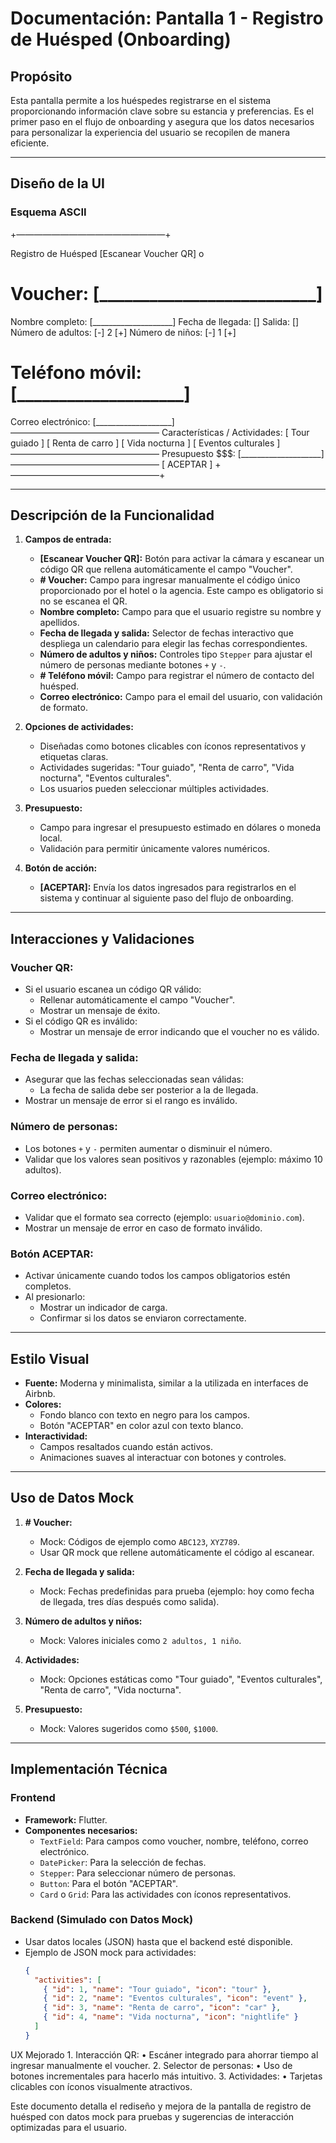 # Documentación: Pantalla 1 - Registro de Huésped (Onboarding)

## **Propósito**

Esta pantalla permite a los huéspedes registrarse en el sistema proporcionando información clave sobre su estancia y preferencias. Es el primer paso en el flujo de onboarding y asegura que los datos necesarios para personalizar la experiencia del usuario se recopilen de manera eficiente.

---

## **Diseño de la UI**

### Esquema ASCII

+—————————————————+

Registro de Huésped
[Escanear Voucher QR]
o

# Voucher: [__________________________]

Nombre completo: [____________________]
Fecha de llegada: [] Salida: []
Número de adultos: [-] 2 [+]
Número de niños: [-] 1 [+]

# Teléfono móvil: [____________________]

Correo electrónico: [___________________]
—————————————————
Características / Actividades:
[ Tour guiado ] [ Renta de carro ]
[ Vida nocturna ] [ Eventos culturales ]
—————————————————
Presupuesto $$$: [____________________]
—————————————————
[ ACEPTAR ]
+—————————————————+

---

## **Descripción de la Funcionalidad**

1. **Campos de entrada:**

   - **[Escanear Voucher QR]:** Botón para activar la cámara y escanear un código QR que rellena automáticamente el campo "Voucher".
   - **# Voucher:** Campo para ingresar manualmente el código único proporcionado por el hotel o la agencia. Este campo es obligatorio si no se escanea el QR.
   - **Nombre completo:** Campo para que el usuario registre su nombre y apellidos.
   - **Fecha de llegada y salida:** Selector de fechas interactivo que despliega un calendario para elegir las fechas correspondientes.
   - **Número de adultos y niños:** Controles tipo `Stepper` para ajustar el número de personas mediante botones `+` y `-`.
   - **# Teléfono móvil:** Campo para registrar el número de contacto del huésped.
   - **Correo electrónico:** Campo para el email del usuario, con validación de formato.

2. **Opciones de actividades:**

   - Diseñadas como botones clicables con íconos representativos y etiquetas claras.
   - Actividades sugeridas: "Tour guiado", "Renta de carro", "Vida nocturna", "Eventos culturales".
   - Los usuarios pueden seleccionar múltiples actividades.

3. **Presupuesto:**

   - Campo para ingresar el presupuesto estimado en dólares o moneda local.
   - Validación para permitir únicamente valores numéricos.

4. **Botón de acción:**
   - **[ACEPTAR]:** Envía los datos ingresados para registrarlos en el sistema y continuar al siguiente paso del flujo de onboarding.

---

## **Interacciones y Validaciones**

### **Voucher QR:**

- Si el usuario escanea un código QR válido:
  - Rellenar automáticamente el campo "Voucher".
  - Mostrar un mensaje de éxito.
- Si el código QR es inválido:
  - Mostrar un mensaje de error indicando que el voucher no es válido.

### **Fecha de llegada y salida:**

- Asegurar que las fechas seleccionadas sean válidas:
  - La fecha de salida debe ser posterior a la de llegada.
- Mostrar un mensaje de error si el rango es inválido.

### **Número de personas:**

- Los botones `+` y `-` permiten aumentar o disminuir el número.
- Validar que los valores sean positivos y razonables (ejemplo: máximo 10 adultos).

### **Correo electrónico:**

- Validar que el formato sea correcto (ejemplo: `usuario@dominio.com`).
- Mostrar un mensaje de error en caso de formato inválido.

### **Botón ACEPTAR:**

- Activar únicamente cuando todos los campos obligatorios estén completos.
- Al presionarlo:
  - Mostrar un indicador de carga.
  - Confirmar si los datos se enviaron correctamente.

---

## **Estilo Visual**

- **Fuente:** Moderna y minimalista, similar a la utilizada en interfaces de Airbnb.
- **Colores:**
  - Fondo blanco con texto en negro para los campos.
  - Botón "ACEPTAR" en color azul con texto blanco.
- **Interactividad:**
  - Campos resaltados cuando están activos.
  - Animaciones suaves al interactuar con botones y controles.

---

## **Uso de Datos Mock**

1. **# Voucher:**

   - Mock: Códigos de ejemplo como `ABC123`, `XYZ789`.
   - Usar QR mock que rellene automáticamente el código al escanear.

2. **Fecha de llegada y salida:**

   - Mock: Fechas predefinidas para prueba (ejemplo: hoy como fecha de llegada, tres días después como salida).

3. **Número de adultos y niños:**

   - Mock: Valores iniciales como `2 adultos, 1 niño`.

4. **Actividades:**

   - Mock: Opciones estáticas como "Tour guiado", "Eventos culturales", "Renta de carro", "Vida nocturna".

5. **Presupuesto:**
   - Mock: Valores sugeridos como `$500`, `$1000`.

---

## **Implementación Técnica**

### **Frontend**

- **Framework:** Flutter.
- **Componentes necesarios:**
  - `TextField`: Para campos como voucher, nombre, teléfono, correo electrónico.
  - `DatePicker`: Para la selección de fechas.
  - `Stepper`: Para seleccionar número de personas.
  - `Button`: Para el botón "ACEPTAR".
  - `Card` o `Grid`: Para las actividades con íconos representativos.

### **Backend (Simulado con Datos Mock)**

- Usar datos locales (JSON) hasta que el backend esté disponible.
- Ejemplo de JSON mock para actividades:
  ```json
  {
    "activities": [
      { "id": 1, "name": "Tour guiado", "icon": "tour" },
      { "id": 2, "name": "Eventos culturales", "icon": "event" },
      { "id": 3, "name": "Renta de carro", "icon": "car" },
      { "id": 4, "name": "Vida nocturna", "icon": "nightlife" }
    ]
  }
  ```

UX Mejorado 1. Interacción QR:
• Escáner integrado para ahorrar tiempo al ingresar manualmente el voucher. 2. Selector de personas:
• Uso de botones incrementales para hacerlo más intuitivo. 3. Actividades:
• Tarjetas clicables con íconos visualmente atractivos.

Este documento detalla el rediseño y mejora de la pantalla de registro de huésped con datos mock para pruebas y sugerencias de interacción optimizadas para el usuario.
